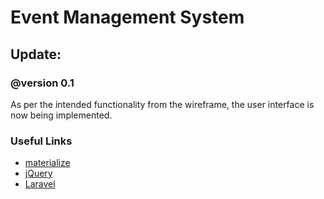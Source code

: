# Event Management System
## Update:
<h3>@version 0.1</h3>
As per the intended functionality from the wireframe, the user interface is now being implemented.

### Useful Links
* [materialize](https://materializecss.com)
* [jQuery](http://jquery.com/)
* [Laravel](https://www.youtube.com/watch?v=EU7PRmCpx-0&list=PLillGF-RfqbYhQsN5WMXy6VsDMKGadrJ-)
